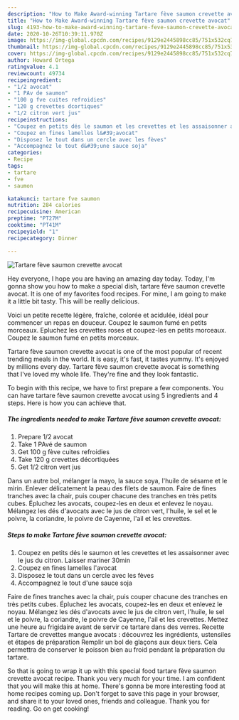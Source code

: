 ```yaml
---
description: "How to Make Award-winning Tartare fève saumon crevette avocat"
title: "How to Make Award-winning Tartare fève saumon crevette avocat"
slug: 4193-how-to-make-award-winning-tartare-feve-saumon-crevette-avocat
date: 2020-10-26T10:39:11.970Z
image: https://img-global.cpcdn.com/recipes/9129e2445898cc85/751x532cq70/tartare-feve-saumon-crevette-avocat-photo-principale-de-la-recette.jpg
thumbnail: https://img-global.cpcdn.com/recipes/9129e2445898cc85/751x532cq70/tartare-feve-saumon-crevette-avocat-photo-principale-de-la-recette.jpg
cover: https://img-global.cpcdn.com/recipes/9129e2445898cc85/751x532cq70/tartare-feve-saumon-crevette-avocat-photo-principale-de-la-recette.jpg
author: Howard Ortega
ratingvalue: 4.1
reviewcount: 49734
recipeingredient:
- "1/2 avocat"
- "1 PAv de saumon"
- "100 g fve cuites refroidies"
- "120 g crevettes dcortiques"
- "1/2 citron vert jus"
recipeinstructions:
- "Coupez en petits dés le saumon et les crevettes et les assaisonner avec le jus du citron. Laisser mariner 30min"
- "Coupez en fines lamelles l&#39;avocat"
- "Disposez le tout dans un cercle avec les fèves"
- "Accompagnez le tout d&#39;une sauce soja"
categories:
- Recipe
tags:
- tartare
- fve
- saumon

katakunci: tartare fve saumon 
nutrition: 284 calories
recipecuisine: American
preptime: "PT27M"
cooktime: "PT41M"
recipeyield: "1"
recipecategory: Dinner

---
```



![Tartare fève saumon crevette avocat](https://img-global.cpcdn.com/recipes/9129e2445898cc85/751x532cq70/tartare-feve-saumon-crevette-avocat-photo-principale-de-la-recette.jpg)

Hey everyone, I hope you are having an amazing day today. Today, I'm gonna show you how to make a special dish, tartare fève saumon crevette avocat. It is one of my favorites food recipes. For mine, I am going to make it a little bit tasty. This will be really delicious.

Voici un petite recette légère, fraîche, colorée et acidulée, idéal pour commencer un repas en douceur. Coupez le saumon fumé en petits morceaux. Epluchez les crevettes roses et coupez-les en petits morceaux. Coupez le saumon fumé en petits morceaux.

Tartare fève saumon crevette avocat is one of the most popular of recent trending meals in the world. It is easy, it's fast, it tastes yummy. It's enjoyed by millions every day. Tartare fève saumon crevette avocat is something that I've loved my whole life. They're fine and they look fantastic.


To begin with this recipe, we have to first prepare a few components. You can have tartare fève saumon crevette avocat using 5 ingredients and 4 steps. Here is how you can achieve that.

<!--inarticleads1-->

##### The ingredients needed to make Tartare fève saumon crevette avocat:

1. Prepare 1/2 avocat
1. Take 1 PAvé de saumon
1. Get 100 g fève cuites refroidies
1. Take 120 g crevettes décortiquées
1. Get 1/2 citron vert jus


Dans un autre bol, mélanger la mayo, la sauce soya, l&#39;huile de sésame et le mirin. Enlever délicatement la peau des filets de saumon. Faire de fines tranches avec la chair, puis couper chacune des tranches en très petits cubes. Épluchez les avocats, coupez-les en deux et enlevez le noyau. Mélangez les dés d&#39;avocats avec le jus de citron vert, l&#39;huile, le sel et le poivre, la coriandre, le poivre de Cayenne, l&#39;ail et les crevettes. 

<!--inarticleads2-->

##### Steps to make Tartare fève saumon crevette avocat:

1. Coupez en petits dés le saumon et les crevettes et les assaisonner avec le jus du citron. Laisser mariner 30min
1. Coupez en fines lamelles l&#39;avocat
1. Disposez le tout dans un cercle avec les fèves
1. Accompagnez le tout d&#39;une sauce soja


Faire de fines tranches avec la chair, puis couper chacune des tranches en très petits cubes. Épluchez les avocats, coupez-les en deux et enlevez le noyau. Mélangez les dés d&#39;avocats avec le jus de citron vert, l&#39;huile, le sel et le poivre, la coriandre, le poivre de Cayenne, l&#39;ail et les crevettes. Mettez une heure au frigidaire avant de servir ce tartare dans des verres. Recette Tartare de crevettes mangue avocats : découvrez les ingrédients, ustensiles et étapes de préparation Remplir un bol de glaçons aux deux tiers. Cela permettra de conserver le poisson bien au froid pendant la préparation du tartare. 

So that is going to wrap it up with this special food tartare fève saumon crevette avocat recipe. Thank you very much for your time. I am confident that you will make this at home. There's gonna be more interesting food at home recipes coming up. Don't forget to save this page in your browser, and share it to your loved ones, friends and colleague. Thank you for reading. Go on get cooking!
